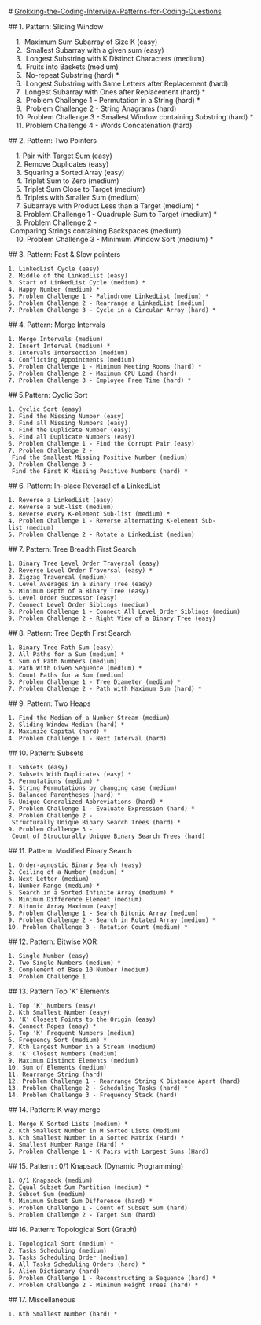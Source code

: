 # [Grokking-the-Coding-Interview-Patterns-for-Coding-Questions](https://www.educative.io/courses/grokking-the-coding-interview)

## 1. Pattern: Sliding Window

    1.  Maximum Sum Subarray of Size K (easy)  
    2.  Smallest Subarray with a given sum (easy)     
    3.  Longest Substring with K Distinct Characters (medium)  
    4.  Fruits into Baskets (medium)  
    5.  No-repeat Substring (hard) *  
    6.  Longest Substring with Same Letters after Replacement (hard)  
    7.  Longest Subarray with Ones after Replacement (hard) *  
    8.  Problem Challenge 1 - Permutation in a String (hard) *  
    9.  Problem Challenge 2 - String Anagrams (hard)  
    10. Problem Challenge 3 - Smallest Window containing Substring (hard) *  
    11. Problem Challenge 4 - Words Concatenation (hard)    

## 2. Pattern: Two Pointers

    1. Pair with Target Sum (easy)         
    2. Remove Duplicates (easy)  
    3. Squaring a Sorted Array (easy)   
    4. Triplet Sum to Zero (medium)        
    5. Triplet Sum Close to Target (medium)   
    6. Triplets with Smaller Sum (medium)    
    7. Subarrays with Product Less than a Target (medium) *    
    8. Problem Challenge 1 - Quadruple Sum to Target (medium) *    
    9. Problem Challenge 2 - Comparing Strings containing Backspaces (medium)    
    10. Problem Challenge 3 - Minimum Window Sort (medium) *   

## 3. Pattern: Fast & Slow pointers

    1. LinkedList Cycle (easy)      
    2. Middle of the LinkedList (easy)    
    3. Start of LinkedList Cycle (medium) *   
    4. Happy Number (medium) *    
    5. Problem Challenge 1 - Palindrome LinkedList (medium) *   
    6. Problem Challenge 2 - Rearrange a LinkedList (medium)  
    7. Problem Challenge 3 - Cycle in a Circular Array (hard) *   

## 4. Pattern: Merge Intervals

    1. Merge Intervals (medium)
    2. Insert Interval (medium) *
    3. Intervals Intersection (medium)
    4. Conflicting Appointments (medium)
    5. Problem Challenge 1 - Minimum Meeting Rooms (hard) *
    6. Problem Challenge 2 - Maximum CPU Load (hard)
    7. Problem Challenge 3 - Employee Free Time (hard) *

## 5.Pattern: Cyclic Sort

    1. Cyclic Sort (easy)
    2. Find the Missing Number (easy)
    3. Find all Missing Numbers (easy)
    4. Find the Duplicate Number (easy)
    5. Find all Duplicate Numbers (easy)
    6. Problem Challenge 1 - Find the Corrupt Pair (easy)
    7. Problem Challenge 2 - Find the Smallest Missing Positive Number (medium)
    8. Problem Challenge 3 - Find the First K Missing Positive Numbers (hard) *

## 6. Pattern: In-place Reversal of a LinkedList

    1. Reverse a LinkedList (easy) 
    2. Reverse a Sub-list (medium) 
    3. Reverse every K-element Sub-list (medium) *
    4. Problem Challenge 1 - Reverse alternating K-element Sub-list (medium)
    5. Problem Challenge 2 - Rotate a LinkedList (medium)

## 7. Pattern: Tree Breadth First Search

    1. Binary Tree Level Order Traversal (easy)
    2. Reverse Level Order Traversal (easy) * 
    3. Zigzag Traversal (medium)
    4. Level Averages in a Binary Tree (easy)
    5. Minimum Depth of a Binary Tree (easy) 
    6. Level Order Successor (easy)
    7. Connect Level Order Siblings (medium)
    8. Problem Challenge 1 - Connect All Level Order Siblings (medium)
    9. Problem Challenge 2 - Right View of a Binary Tree (easy) 

## 8. Pattern: Tree Depth First Search

    1. Binary Tree Path Sum (easy)
    2. All Paths for a Sum (medium) *
    3. Sum of Path Numbers (medium)
    4. Path With Given Sequence (medium) *
    5. Count Paths for a Sum (medium)
    6. Problem Challenge 1 - Tree Diameter (medium) *
    7. Problem Challenge 2 - Path with Maximum Sum (hard) *

## 9. Pattern: Two Heaps

    1. Find the Median of a Number Stream (medium) 
    2. Sliding Window Median (hard) *
    3. Maximize Capital (hard) * 
    4. Problem Challenge 1 - Next Interval (hard) 

## 10. Pattern: Subsets

    1. Subsets (easy)
    2. Subsets With Duplicates (easy) *
    3. Permutations (medium) *
    4. String Permutations by changing case (medium)
    5. Balanced Parentheses (hard) *
    6. Unique Generalized Abbreviations (hard) * 
    7. Problem Challenge 1 - Evaluate Expression (hard) *
    8. Problem Challenge 2 - Structurally Unique Binary Search Trees (hard) *
    9. Problem Challenge 3 - Count of Structurally Unique Binary Search Trees (hard)

## 11. Pattern: Modified Binary Search

    1. Order-agnostic Binary Search (easy)
    2. Ceiling of a Number (medium) *
    3. Next Letter (medium)
    4. Number Range (medium) *
    5. Search in a Sorted Infinite Array (medium) *
    6. Minimum Difference Element (medium)
    7. Bitonic Array Maximum (easy)
    8. Problem Challenge 1 - Search Bitonic Array (medium)
    9. Problem Challenge 2 - Search in Rotated Array (medium) * 
    10. Problem Challenge 3 - Rotation Count (medium) *

## 12. Pattern: Bitwise XOR

    1. Single Number (easy)
    2. Two Single Numbers (medium) *
    3. Complement of Base 10 Number (medium)
    4. Problem Challenge 1

## 13. Pattern Top 'K' Elements

    1. Top 'K' Numbers (easy)
    2. Kth Smallest Number (easy)
    3. 'K' Closest Points to the Origin (easy)
    4. Connect Ropes (easy) *
    5. Top 'K' Frequent Numbers (medium)
    6. Frequency Sort (medium) *
    7. Kth Largest Number in a Stream (medium)
    8. 'K' Closest Numbers (medium)
    9. Maximum Distinct Elements (medium)
    10. Sum of Elements (medium) 
    11. Rearrange String (hard)
    12. Problem Challenge 1 - Rearrange String K Distance Apart (hard) 
    13. Problem Challenge 2 - Scheduling Tasks (hard) *
    14. Problem Challenge 3 - Frequency Stack (hard) 

## 14. Pattern: K-way merge

    1. Merge K Sorted Lists (medium) *
    2. Kth Smallest Number in M Sorted Lists (Medium) 
    3. Kth Smallest Number in a Sorted Matrix (Hard) *
    4. Smallest Number Range (Hard) *
    5. Problem Challenge 1 - K Pairs with Largest Sums (Hard) 

## 15. Pattern : 0/1 Knapsack (Dynamic Programming)

    1. 0/1 Knapsack (medium)
    2. Equal Subset Sum Partition (medium) *
    3. Subset Sum (medium)
    4. Minimum Subset Sum Difference (hard) *
    5. Problem Challenge 1 - Count of Subset Sum (hard) 
    6. Problem Challenge 2 - Target Sum (hard) 

## 16. Pattern: Topological Sort (Graph)

    1. Topological Sort (medium) *
    2. Tasks Scheduling (medium)
    3. Tasks Scheduling Order (medium)
    4. All Tasks Scheduling Orders (hard) *
    5. Alien Dictionary (hard) 
    6. Problem Challenge 1 - Reconstructing a Sequence (hard) *
    7. Problem Challenge 2 - Minimum Height Trees (hard) *

## 17. Miscellaneous

    1. Kth Smallest Number (hard) *


